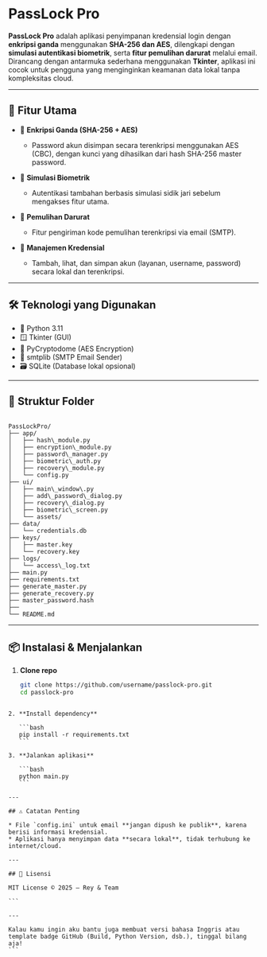 # PassLock Pro

**PassLock Pro** adalah aplikasi penyimpanan kredensial login dengan **enkripsi ganda** menggunakan **SHA-256 dan AES**, dilengkapi dengan **simulasi autentikasi biometrik**, serta **fitur pemulihan darurat** melalui email. Dirancang dengan antarmuka sederhana menggunakan **Tkinter**, aplikasi ini cocok untuk pengguna yang menginginkan keamanan data lokal tanpa kompleksitas cloud.

---

## 🚀 Fitur Utama

- 🔐 **Enkripsi Ganda (SHA-256 + AES)**
  - Password akun disimpan secara terenkripsi menggunakan AES (CBC), dengan kunci yang dihasilkan dari hash SHA-256 master password.

- 🧬 **Simulasi Biometrik**
  - Autentikasi tambahan berbasis simulasi sidik jari sebelum mengakses fitur utama.

- 📩 **Pemulihan Darurat**
  - Fitur pengiriman kode pemulihan terenkripsi via email (SMTP).

- 📝 **Manajemen Kredensial**
  - Tambah, lihat, dan simpan akun (layanan, username, password) secara lokal dan terenkripsi.

---

## 🛠️ Teknologi yang Digunakan

- 🐍 Python 3.11
- 🪟 Tkinter (GUI)
- 🔐 PyCryptodome (AES Encryption)
- 📧 smtplib (SMTP Email Sender)
- 🗃️ SQLite (Database lokal opsional)

---

## 📁 Struktur Folder

```

PassLockPro/
├── app/
│   ├── hash\_module.py
│   ├── encryption\_module.py
│   ├── password\_manager.py
│   ├── biometric\_auth.py
│   ├── recovery\_module.py
│   └── config.py
├── ui/
│   ├── main\_window\.py
│   ├── add\_password\_dialog.py
│   ├── recovery\_dialog.py
│   ├── biometric\_screen.py
│   └── assets/
├── data/
│   └── credentials.db
├── keys/
│   ├── master.key
│   └── recovery.key
├── logs/
│   └── access\_log.txt
├── main.py
├── requirements.txt
├── generate_master.py
├── generate_recovery.py
├── master_password.hash
├──
└── README.md
````

---

## 📦 Instalasi & Menjalankan

1. **Clone repo**
   ```bash
   git clone https://github.com/username/passlock-pro.git
   cd passlock-pro
````

2. **Install dependency**

   ```bash
   pip install -r requirements.txt
   ```

3. **Jalankan aplikasi**

   ```bash
   python main.py
   ```

---

## ⚠️ Catatan Penting

* File `config.ini` untuk email **jangan dipush ke publik**, karena berisi informasi kredensial.
* Aplikasi hanya menyimpan data **secara lokal**, tidak terhubung ke internet/cloud.

---

## 📜 Lisensi

MIT License © 2025 – Rey & Team

```

---

Kalau kamu ingin aku bantu juga membuat versi bahasa Inggris atau template badge GitHub (Build, Python Version, dsb.), tinggal bilang aja!
```

